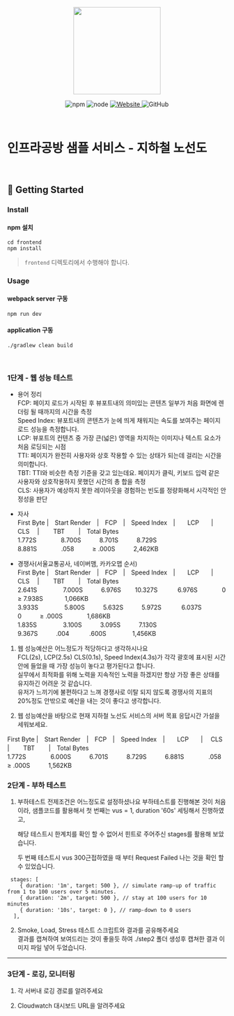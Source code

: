 <p align="center">
    <img width="200px;" src="https://raw.githubusercontent.com/woowacourse/atdd-subway-admin-frontend/master/images/main_logo.png"/>
</p>
<p align="center">
  <img alt="npm" src="https://img.shields.io/badge/npm-%3E%3D%205.5.0-blue">
  <img alt="node" src="https://img.shields.io/badge/node-%3E%3D%209.3.0-blue">
  <a href="https://edu.nextstep.camp/c/R89PYi5H" alt="nextstep atdd">
    <img alt="Website" src="https://img.shields.io/website?url=https%3A%2F%2Fedu.nextstep.camp%2Fc%2FR89PYi5H">
  </a>
  <img alt="GitHub" src="https://img.shields.io/github/license/next-step/atdd-subway-service">
</p>

<br>

# 인프라공방 샘플 서비스 - 지하철 노선도

<br>

## 🚀 Getting Started

### Install
#### npm 설치
```
cd frontend
npm install
```
> `frontend` 디렉토리에서 수행해야 합니다.

### Usage
#### webpack server 구동
```
npm run dev
```
#### application 구동
```
./gradlew clean build
```
<br>


### 1단계 - 웹 성능 테스트
- 용어 정리  
  FCP: 페이지 로드가 시작된 후 뷰포트내의 의미있는 콘텐츠 일부가 처음 화면에 렌더링 될 때까지의 시간을 측정  
  Speed Index: 뷰포트내의 콘텐츠가 눈에 띄게 채워지는 속도를 보여주는 페이지 로드 성능을 측정합니다.  
  LCP: 뷰포트의 컨텐츠 중 가장 큰(넓은) 영역을 차지하는 이미지나 텍스트 요소가 처음 로딩되는 시점  
  TTI: 페이지가 완전히 사용자와 상호 작용할 수 있는 상태가 되는데 걸리는 시간을 의미합니다.  
  TBT: TTI와 비슷한 측정 기준을 갖고 있는데요. 페이지가 클릭, 키보드 입력 같은 사용자와 상호작용하지 못했던 시간의 총 합을 측정  
  CLS: 사용자가 예상하지 못한 레이아웃을 경험하는 빈도를 정량화해서 시각적인 안정성을 판단


- 자사  
  First Byte |　Start Render　|　FCP　|　Speed Index　|　　LCP　　|　 CLS　 |　	　TBT　	　|　Total Bytes  
  1.772S　　　　8.700S　　　8.701S　　　8.729S　　　8.881S　　　　.058　　　≥ .000S　　　2,462KB


- 경쟁사(서울교통공사, 네이버맴, 카카오맵 순서)  
  First Byte |　Start Render　|　FCP　|　Speed Index　|　　LCP　　|　 CLS　 |　	　TBT　	　|　Total Bytes  
  2.641S　　　　 7.000S　　　6.976S	　　10.327S　　	　6.976S　　　　0　　　≥ 7.938S	　　　 1,066KB  
  3.933S　　　　	5.800S　　　5.632S　　　5.972S　　　  6.037S　　　　 0　　　≥ .000S　　　　1,686KB  
  1.835S　　　 　3.100S　　　3.095S　　　7.130S　　　 9.367S　　　.004　　　 .600S　　　　 1,456KB

1. 웹 성능예산은 어느정도가 적당하다고 생각하시나요  
   FCL(2s), LCP(2.5s) CLS(0.1s), Speed Index(4.3s)가 각각 괄호에 표시된 시간 안에 들었을 때 가장 성능이 놓다고 평가된다고 합니다.  
   실무에서 최적화를 위해 노력을 지속적인 노력을 하겠지만 항상 가장 좋은 상태를 유지하긴 어려운 것 같습니다.  
   유저가 느끼기에 불편하다고 느껴 경쟁사로 이탈 되지 않도록 경쟁사의 지표의 20%정도 안밖으로 예산을 내는 것이 좋다고 생각합니다.


2. 웹 성능예산을 바탕으로 현재 지하철 노선도 서비스의 서버 목표 응답시간 가설을 세워보세요.

First Byte |　Start Render　|　FCP　|　Speed Index　|　　LCP　　|　 CLS　 |　	　TBT　	　|　Total Bytes  
1.772S　　　　6.000S　　　6.701S　　　8.729S　　　6.881S　　　　.058　　　≥ .000S　　　1,562KB



### 2단계 - 부하 테스트
1. 부하테스트 전제조건은 어느정도로 설정하셨나요
   부하테스트를 진행해본 것이 처음이라, 샘플코드를 활용해서 첫 번째는 vus = 1, duration '60s' 세팅해서 진행하였고,</p>
   해당 테스트시 한계치를 확인 할 수 없어서 힌트로 주어주신 stages를 활용해 보았습니다. </p>
   두 번째 테스트시 vus 300근접하였을 때 부터 Request Failed 나는 것을 확인 할 수 있었습니다.
```
 stages: [
    { duration: '1m', target: 500 }, // simulate ramp-up of traffic from 1 to 100 users over 5 minutes.
    { duration: '2m', target: 500 }, // stay at 100 users for 10 minutes
    { duration: '10s', target: 0 }, // ramp-down to 0 users
  ],
```
2. Smoke, Load, Stress 테스트 스크립트와 결과를 공유해주세요  
   결과를 캡쳐하여 보여드리는 것이 좋을듯 하여
   ./step2 폴더 생성후 캡쳐한 결과 이미지 파일 넣어 두었습니다.
---

### 3단계 - 로깅, 모니터링
1. 각 서버내 로깅 경로를 알려주세요

2. Cloudwatch 대시보드 URL을 알려주세요
